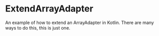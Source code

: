 # ExtendArrayAdapter
An example of how to extend an ArrayAdapter in Kotlin. There are many ways to do this, this is just one.
